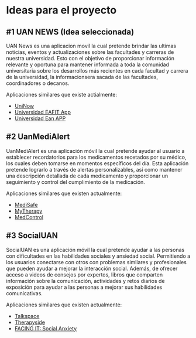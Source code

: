 # Ideas para el proyecto
 ## #1 UAN NEWS (Idea seleccionada)
UAN News es una aplicacion movil  la cual pretende brindar las ultimas noticias, eventos y actualizaciones sobre las  facultades y carreras de nuestra universidad. Esto con el objetivo de proporcionar información relevante y oportuna para mantener informada a toda la comunidad universitaria sobre los desarrollos más recientes en cada facultad y carrera de la universidad, la informacionsera sacada de las facultades, coordinadores o decanos.

Aplicaciones similares que existe actialmente: 
- [UniNow](https://uninow.com "UniNow")
- [Universidad EAFIT App ](https://www.eafit.edu.co/appmovil/Paginas/appmovil.aspx "Universidad EAFIT")
- [Universidad Ean APP](https://universidadean.edu.co/noticias/la-aplicacion-de-la-universidad-ean-llego-recargada "Universidad Ean APP")

## #2 UanMediAlert
UanMediAlert es una aplicación móvil la cual pretende ayudar al usuario a establecer recordatorios para los medicamentos recetados por su médico, los cuales deben tomarse en momentos específicos del día. Esta aplicación pretende lograrlo a través de alertas personalizables, así como mantener una descripción detallada de cada medicamento y proporcionar un seguimiento y control del cumplimiento de la medicación.



Aplicaciones similares que existen actualmente: 
- [MediSafe](https://www-medisafe-com.translate.goog/?_x_tr_sl=en&_x_tr_tl=es&_x_tr_hl=es-419&_x_tr_pto=sc "MediSafe")
- [MyTherapy](https://www.mytherapyapp.com/es "MyTherapy")
- [MedControl](https://medcontrol.es "MedControl")

## #3 SocialUAN 
SocialUAN es una aplicación móvil la cual pretende  ayudar a las personas con dificultades en las habilidades sociales y ansiedad social. Permitiendo a los usuarios conectarse con otros con problemas similares y profesionales que pueden ayudar a mejorar la interacción social. Además, de ofrecer acceso a videos de consejos por expertos, libros que comparten información sobre la comunicación, actividades y retos diarios de exposición para ayudar a las personas a mejorar sus habilidades comunicativas.

Aplicaciones similares que existen actualmente: 
- [Talkspace](https://www.talkspace.com "Talkspace")
- [Therapyside](https://www.therapyside.com/es-es "Therapyside")
- [FACING IT: Social Anxiety](https://www.facing-it.com "FACING IT: Social Anxiety")
